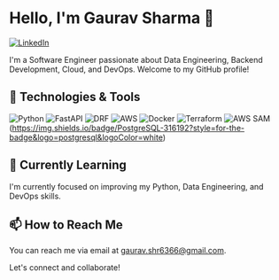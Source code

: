 # Hello, I'm Gaurav Sharma 👋

[![LinkedIn](https://img.shields.io/badge/-LinkedIn-blue?style=flat&logo=linkedin)](https://www.linkedin.com/in/gauravsharma1054)


I'm a Software Engineer passionate about Data Engineering, Backend Development, Cloud, and DevOps. Welcome to my GitHub profile!

## 🔧 Technologies & Tools

![Python](https://img.shields.io/badge/-Python-3776AB?style=flat&logo=python&logoColor=white) ![FastAPI](https://img.shields.io/badge/-FastAPI-009688?style=flat&logo=fastapi&logoColor=white) ![DRF](https://img.shields.io/badge/-Django%20Rest%20Framework-092E20?style=flat&logo=django&logoColor=white) ![AWS](https://img.shields.io/badge/-Amazon%20Web%20Services-232F3E?style=flat&logo=amazon-aws&logoColor=white) ![Docker](https://img.shields.io/badge/-Docker-2496ED?style=flat&logo=docker&logoColor=white) ![Terraform](https://img.shields.io/badge/-Terraform-623CE4?style=flat&logo=terraform&logoColor=white) 
![AWS SAM](https://img.shields.io/badge/-AWS%20SAM-FF9900?style=flat&logo=amazon-aws&logoColor=white)
(https://img.shields.io/badge/PostgreSQL-316192?style=for-the-badge&logo=postgresql&logoColor=white)



## 🌱 Currently Learning

I'm currently focused on improving my Python, Data Engineering, and DevOps skills.


## 📫 How to Reach Me

You can reach me via email at [gaurav.shr6366@gmail.com](mailto:gaurav.shr6366@gmail.com).

Let's connect and collaborate!
